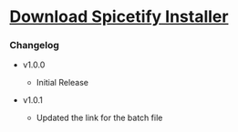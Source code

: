 # [Download Spicetify Installer](https://cdn.githubraw.com/NeoNyaa/Scripts/main/Windows/PowerShell/Spicetify-Installer/bin/Spicetify-Installer.bat)

### Changelog

-   v1.0.0

    -   Initial Release

-   v1.0.1
    -   Updated the link for the batch file
